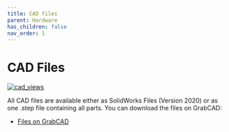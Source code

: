 ```yaml
---
title: CAD files
parent: Hardware
has_children: false
nav_order: 1
---
```

# CAD Files
[ ![cad_views](/Sobi/images/cad_views.png) ](/Sobi/images/cad_views.png)

All CAD files are available either as SolidWorks Files (Version 2020) or as one .step file containing all parts.
You can download the files on GrabCAD:
- [Files on GrabCAD](https://workbench.grabcad.com/workbench/projects/gchBh3O0_2MRDQsSBvsG9uWYBd1FYJfiISWyLW47rvb-wt#/space/gcPuGNyf_nnELvwi1xCCKt46L0j_DX-AsIVByL2Q1nMgkN)
